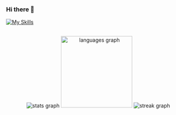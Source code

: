 ### Hi there 👋

[![My Skills](https://skillicons.dev/icons?i=java,cpp,c,typescript,js,spring,flask,expressjs,angular,react,maven,hibernate,git,linux,docker,googlecloud,aws,python,bash,vim,haskell,mysql,mongodb,rust,r,html,css)](https://skillicons.dev)

##
<div align="center">
<img src="https://github-readme-stats.vercel.app/api?username=Patroklos99&hide_title=false&hide_rank=false&show_icons=true&include_all_commits=false&count_private=true&disable_animations=false&theme=algolia&locale=en&hide_border=false" alt="stats graph" />
  <img src="https://github-readme-stats.vercel.app/api/top-langs?username=Patroklos99&locale=en&hide_title=false&layout=compact&card_width=&langs_count=5&theme=algolia&hide_border=false" alt="languages graph" height="195" />
    <img src="https://streak-stats.demolab.com?user=Patroklos99&locale=en&mode=weekly&theme=algolia&hide_border=false&border_radius=5" alt="streak graph"  />
</div>

##
